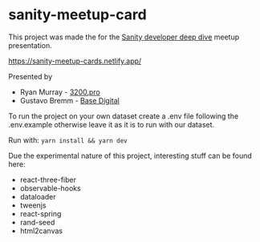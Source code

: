 # sanity-meetup-card

This project was made the for the [Sanity developer deep dive](https://www.sanity.io/developer-deep-dive) meetup presentation.

https://sanity-meetup-cards.netlify.app/

Presented by

- Ryan Murray - [3200.pro](https://3200.pro)
- Gustavo Bremm - [Base Digital](https://base.digital/en)

To run the project on your own dataset create a .env file following the .env.example otherwise leave it as it is to run with our dataset.

Run with:
`yarn install && yarn dev`

Due the experimental nature of this project, interesting stuff can be found here:

- react-three-fiber
- observable-hooks
- dataloader
- tweenjs
- react-spring
- rand-seed
- html2canvas
